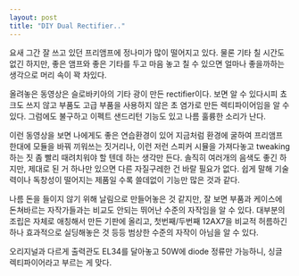 ```yaml
---
layout: post
title: "DIY Dual Rectifier.."
---
```




요새 그간 잘 쓰고 있던 프리앰프에 정나미가 많이 떨어지고 있다. 물론 기타 칠 시간도 없긴 하지만, 좋은 앰프와 좋은 기타를 두고 마음 놓고 칠 수 있으면 얼마나 좋을까하는 생각으로 머리 속이 꽉 차있다.

올려놓은 동영상은 슬로바키아의 기타 광이 만든 rectifier이다. 보면 알 수 있다시피 쵸크도 쓰지 않고 부품도 고급 부품을 사용하지 않은 초 염가로 만든 렉티파이어임을 알 수 있다. 그럼에도 불구하고 이펙트 샌드리턴 기능도 있고 나름 훌륭한 소리가 난다.

이런 동영상을 보면 나에게도 좋은 연습환경이 있어 지금처럼 환경에 굴하여 프리앰프 한대에 모듈을 바꿔 끼워쓰는 짓거리나, 이런 저런 스피커 시뮬을 가져다놓고 tweaking하는 짓 좀 빨리 때려치워야 할 텐데 하는 생각만 든다. 솔직히 여러개의 음색도 좋긴 하지만, 제대로 된 거 하나만 있으면 다른 자질구레한 건 바랄 필요가 없다. 쉽게 말해 기술력이나 독창성이 떨어지는 제품일 수록 쓸데없이 기능만 많은 것과 같다.

나름 돈을 들이지 않기 위해 날림으로 만들어놓은 것 같지만, 잘 보면 부품과 케이스에 돈쳐바르는 자작가들과는 비교도 안되는 뛰어난 수준의 자작임을 알 수 있다. 대부분의 조립은 자체로 애칭해서 만든 기판에 올리고, 첫번째/두번째 12AX7을 비교적 허름하긴 하나 효과적으로 실딩해놓은 것 등등 범상한 수준의 자작이 아님을 알 수 있다.

오리지널과 다르게 출력관도 EL34를 달아놓고 50W에 diode 정류만 가능하니, 싱글 렉티파이어라고 부르는 게 맞다.



